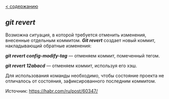 [< содержанию](./readme.md)

## ***git revert***

Возможна ситуация, в которой требуется отменить изменения, внесенные отдельным
коммитом. ***Git revert*** создает новый коммит, накладывающий обратные изменения:


***git revert config-modify-tag*** — отменяем коммит, помеченный тегом.

***git revert 12abacd*** — отменяем коммит, используя его хэш.

Для использования команды необходимо, чтобы состояние проекта не отличалось от
состояния, зафиксированного последним коммитом.

Источник: https://habr.com/ru/post/60347/